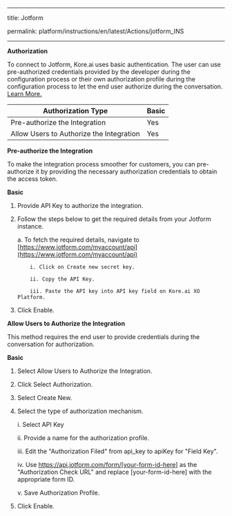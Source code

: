 
---
title: Jotform

permalink: platform/instructions/en/latest/Actions/jotform_INS

---

<base target="_blank">




**Authorization**
 
To connect to Jotform, Kore.ai uses basic authentication. The user can use pre-authorized credentials provided by the developer during the configuration process or their own authorization profile during the configuration process to let the end user authorize during the conversation. [Learn More.](https://api.jotform.com/docs/#gettingstarted)
 
 |Authorization Type                      | Basic |
 |----------------------------------------|-------|
 |Pre-authorize the Integration           |  Yes  |
 |Allow Users to Authorize the Integration|  Yes  |


**Pre-authorize the Integration**
 
 To make the integration process smoother for customers, you can pre-authorize it by providing the necessary authorization credentials to obtain the access token.

**Basic**
 
1. Provide API Key to authorize the integration.
2. Follow the steps below to get the required details from your Jotform instance.
 
   a. To fetch the required details, navigate to [https://www.jotform.com/myaccount/api](https://www.jotform.com/myaccount/api)

           i. Click on Create new secret key.
 
           ii. Copy the API Key.
 
           iii. Paste the API key into API key field on Kore.ai XO Platform.
 
 3. Click Enable.
 
**Allow Users to Authorize the Integration**
 
This method requires the end user to provide credentials during the conversation for authorization.
 
**Basic**
 
1. Select Allow Users to Authorize the Integration.
 
2. Click Select Authorization.
 
3. Select Create New.
 
4. Select the type of authorization mechanism. 
 
   i.  Select API Key
 
   ii.  Provide a name for the authorization profile.

   iii. Edit the "Authorization Filed" from api_key to apiKey for "Field Key".

   iv. Use https://api.jotform.com/form/[your-form-id-here] as the "Authorization Check URL" and replace [your-form-id-here] with the appropriate form ID.
 
   v.  Save Authorization Profile.
 
 6.  Click Enable.
